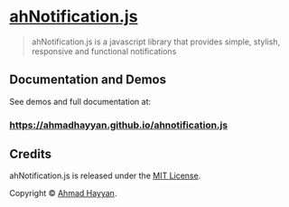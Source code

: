 [ahNotification.js](https://ahmadhayyan.github.io/ahnotification.js/)
==================================================
> ahNotification.js is a javascript library that provides simple, stylish, responsive and functional notifications

Documentation and Demos
----------
See demos and full documentation at:
### https://ahmadhayyan.github.io/ahnotification.js

Credits
----------
ahNotification.js is released under the [MIT License](https://opensource.org/licenses/MIT).

Copyright © [Ahmad Hayyan](https://ahmadhayyan.github.io).
